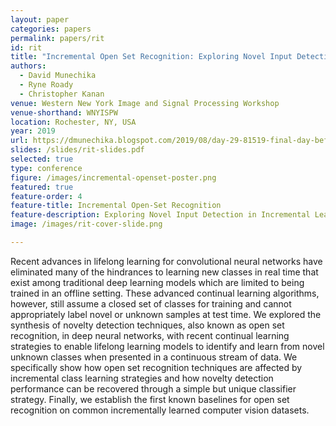 ```yaml
---
layout: paper
categories: papers
permalink: papers/rit
id: rit
title: "Incremental Open Set Recognition: Exploring Novel Input Detection in Incremental Learning Models"
authors: 
  - David Munechika
  - Ryne Roady
  - Christopher Kanan
venue: Western New York Image and Signal Processing Workshop
venue-shorthand: WNYISPW
location: Rochester, NY, USA
year: 2019
url: https://dmunechika.blogspot.com/2019/08/day-29-81519-final-day-before.html
slides: /slides/rit-slides.pdf
selected: true
type: conference
figure: /images/incremental-openset-poster.png
featured: true
feature-order: 4
feature-title: Incremental Open-Set Recognition
feature-description: Exploring Novel Input Detection in Incremental Learning Models
image: /images/rit-cover-slide.png

---
```


Recent advances in lifelong learning for convolutional neural networks have eliminated many of the hindrances to learning new classes in real time that exist among traditional deep learning models which are limited to being trained in an offline setting. These advanced continual learning algorithms, however, still assume a closed set of classes for training and cannot appropriately label novel or unknown samples at test time. We explored the synthesis of novelty detection techniques, also known as open set recognition, in deep neural networks, with recent continual learning strategies to enable lifelong learning models to identify and learn from novel unknown classes when presented in a continuous stream of data. We specifically show how open set recognition techniques are affected by incremental class learning strategies and how novelty detection performance can be recovered through a simple but unique classifier strategy. Finally, we establish the first known baselines for open set recognition on common incrementally learned computer vision datasets.